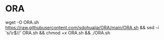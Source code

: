 # ORA


wget -O ORA.sh https://raw.githubusercontent.com/sdohuajia/ORA/main/ORA.sh && sed -i 's/\r$//' ORA.sh && chmod +x ORA.sh && ./ORA.sh
